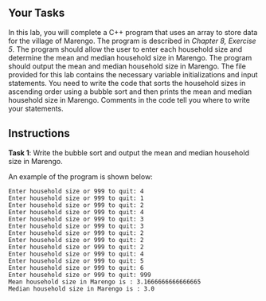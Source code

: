 ## Your Tasks

In this lab, you will complete a C++ program that uses an array to store data for the village of Marengo. The program is described in _Chapter 8, Exercise 5_. The program should allow the user to enter each household size and determine the mean and median household size in Marengo. The program should output the mean and median household size in Marengo. The file provided for this lab contains the necessary variable initializations and input statements. You need to write the code that sorts the household sizes in ascending order using a bubble sort and then prints the mean and median household size in Marengo. Comments in the code tell you where to write your statements.

## Instructions

**Task 1**: Write the bubble sort and output the mean and median household size in Marengo.

An example of the program is shown below:

```
Enter household size or 999 to quit: 4
Enter household size or 999 to quit: 1
Enter household size or 999 to quit: 2
Enter household size or 999 to quit: 4
Enter household size or 999 to quit: 3
Enter household size or 999 to quit: 3
Enter household size or 999 to quit: 2
Enter household size or 999 to quit: 2
Enter household size or 999 to quit: 2
Enter household size or 999 to quit: 4
Enter household size or 999 to quit: 5
Enter household size or 999 to quit: 6
Enter household size or 999 to quit: 999
Mean household size in Marengo is : 3.1666666666666665
Median household size in Marengo is : 3.0
```